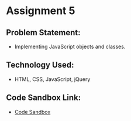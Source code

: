 # Assignment 5

## Problem Statement:
- Implementing JavaScript objects and classes.

## Technology Used:
- HTML, CSS, JavaScript, jQuery

## Code Sandbox Link:
- [Code Sandbox](https://codesandbox.io/s/github/NausheenSalauddin/Nausheen_Salauddin_WEB303_Assignments/tree/Assignment-5?file=/README.md)
